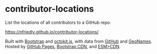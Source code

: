 # contributor-locations
List the locations of all contributors to a GitHub repo.

https://nfriedly.github.io/contributor-locations/

Built with [Bootstrap](https://getbootstrap.com/) and [octokit.js](https://github.com/octokit/octokit.js), with data from [GitHub](https://docs.github.com/en/rest) and [GeoNames](https://www.geonames.org/). Hosted by [GitHub Pages](https://pages.github.com/), [Bootstrap CDN](https://www.bootstrapcdn.com/), and [ESM&gt;CDN](https://esm.sh/).